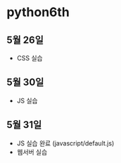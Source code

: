# python6th

## 5월 26일

- CSS 실습

## 5월 30일

- JS 실습

## 5월 31일

- JS 실습 완료 (javascript/default.js)
- 웹서버 실습

